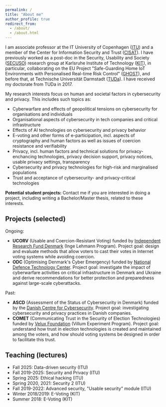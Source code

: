 ```yaml
---
permalink: /
title: "About me"
author_profile: true
redirect_from: 
  - /about/
  - /about.html
---
```


I am associate professor at the IT University of Copenhagen (<a href="https://www.itu.dk">ITU</a>) and a member of the Center for Information Security and Trust (<a href="https://cisat.dk">CISAT</a>). I have previously worked as a post-doc in the Security, Usability and Society (<a href="https://secuso.aifb.kit.edu/index.php">SECUSO</a>) research group at Karlsruhe Institute of Technology (<a href="http://www.kit.edu">KIT</a>), in particular, collaborating on the EU Project "Safe-Guarding Home IoT Environments with Personalised Real-time Risk Control" (<a href="https://www.ghost-iot.eu">GHOST</a>), and before that, at Technische Universität Darmstadt (<a href="https://www.tu-darmstadt.de">TUDa</a>). I have received my doctorate from TUDa in 2017.

My research interests focus on human and societal factors in cybersecurity and privacy. This includes such topics as:

- Cyberwarfare and effects of geopolitical tensions on cybersecurity for organisations and individuals
- Organisational aspects of cybersecurity in tech companies and critical infrastructure
- Effects of AI technologies on cybersecurity and privacy behavior
- E-voting and other forms of e-participation, incl. aspects of cryptography and human factors as well as issues of coercion resistance and verifiability
- Privacy, incl. human factors and technical solutions for privacy-enchancing technologies, privacy decision support, privacy notices, usable privacy settings, transparency
- Cybersecurity and privacy technologies for high-risk and marginalised populations
- Trust and acceptance of cybersecurity- and privacy-critical technologies

**Potential student projects:** Contact me if you are interested in doing a project, including writing a Bachelor/Master thesis, related to these interests.

Projects (selected)
------
Ongoing:
- **UCORV** (Usable and Coercion-Resistant Voting) funded by [Independent Research Fund Denmark](https://dff.dk) (Inge Lehmann Program). Project goal: design and evaluate methods that allow voters to cast their votes in Internet voting systems while avoiding coercion.
- **ODC** (Optimising Denmark's Cyber Emergency) funded by [National Defence Technology Center](https://nfc.dk). Project goal: investigate the impact of cyberwarfare activities on critical infrastructure in Denmark and Ukraine and derive recommendations for better protection and preparedness against large-scale cyberattacks.

Past:
- **ASCD** (Assessment of the Status of Cybersecurity in Denmark) funded by the [Danish Centre for Cybersecurity](https://fe-ddis.dk/cfcs/Pages/cfcs.aspx). Project goal: investigating cybersecurity and privacy practices in Danish companies.
- **COMET** (Communicating Trust in the Security of Election Technologies) funded by [Velux Foundation](https://veluxfoundations.dk/en) (Villum Experiment Program). Project goal: understand how trust in election technologies is created and maintained among the voters, and how should voting systems be designed in order to facilitate this trust.

Teaching (lectures)
------

- Fall 2025: Data-driven security (ITU)
- Fall 2019-2025: Security and Privacy (ITU)
- Spring 2025: Ethical hacking (ITU)
- Spring 2020, 2021: Security 2 (ITU)
- Fall 2019-2022: Advanced security, "Usable security" module (ITU)
- Winter 2018/2019: E-Voting (KIT)
- Summer 2018: E-Voting (KIT)
